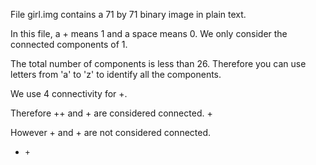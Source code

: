 File girl.img contains a 71 by 71 binary image 
in plain text.

In this file, a + means 1 and a space means 0.
We only consider the connected components of 1.

The total number of components is less than 26.
Therefore you can use letters from 'a' to 'z' to
identify all the components.

We use 4 connectivity for +.

Therefore ++ and + are considered connected.
+

However +  and  + are not considered connected.
+     +
